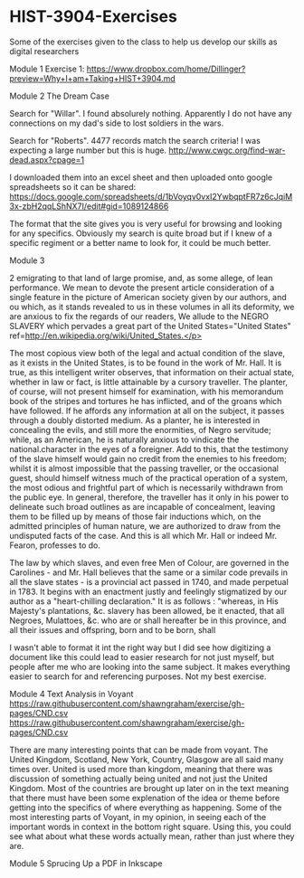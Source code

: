 # HIST-3904-Exercises
Some of the exercises given to the class to help us develop our skills as digital researchers

Module 1 Exercise 1: 
https://www.dropbox.com/home/Dillinger?preview=Why+I+am+Taking+HIST+3904.md

Module 2 The Dream Case

Search for "Willar". I found absolurely nothing. Apparently I do not have any connections on my dad's side to lost soldiers in the wars.

Search for "Roberts". 4477 records match the search criteria! I was expecting a large number but this is huge. 
http://www.cwgc.org/find-war-dead.aspx?cpage=1  

I downloaded them into an excel sheet and then uploaded onto google spreadsheets so it can be shared:
https://docs.google.com/spreadsheets/d/1bVoyqv0vxI2YwbqptFR7z6cJqiM3x-zbH2qqLShNX7I/edit#gid=1089124866

The format that the site gives you is very useful for browsing and looking for any specifics. Obviously my search is quite broad but if I knew of a specific regiment or a better name to look for, it could be much better.

Module 3 

<biblScope>2</biblScope>
emigrating to that land of large promise, and, as some allege, of lean performance. We mean to devote the present article consideration of a single feature in the picture of American society given by our authors, and ou which, as it stands revealed to us in these volumes in all its deformity, we are anxious to fix the regards of our readers, We allude to the NEGRO SLAVERY which pervades a great part of the United States="United States" ref=http://en.wikipedia.org/wiki/United_States.</p> <p> The most copious view both of the legal and actual condition of the slave, as it exists in the United States, is to be found in the work of Mr. Hall. It is true, as this intelligent writer observes, that information on their actual state, whether in law or fact, is little attainable by a cursory traveller. The planter, of course, will not present himself for examination, with his memorandum book of the stripes and tortures he has inflicted, and of the groans which have followed. If he affords any information at all on the subject, it passes through a doubly distorted medium. As a planter, he is interested in concealing the evils, and still more the enormities, of Negro servitude; while, as an American, he is naturally anxious to vindicate the national.character in the eyes of a foreigner. Add to this, that the testimony of the slave himself would gain no credit from the enemies to his freedom; whilst it is almost impossible that the passing traveller, or the occasional guest, should himself witness much of the practical operation of a system, the most odious and frightful part of which is necessarily withdrawn from the public eye. In general, therefore, the traveller has it only in his power to delineate such broad outlines as are incapable of concealment, leaving them to be filled up by means of those fair inductions which, on the admitted principles of human nature, we are authorized to draw from the undisputed facts of the case. And this is all which Mr. Hall or indeed Mr. Fearon, professes to do. </p> <p> The law by which slaves, and even free Men of Colour, are governed in the Carolines - and Mr. Hall believes that the same or a similar code prevails in all the slave states - is a provincial act passed in 1740, and made perpetual in 1783. It begins with an enactment justly and feelingly stigmatized by our author as a "heart-chilling declaration." It is as follows : "whereas, in His Majesty's plantations, &c. slavery has been allowed, be it enacted, that all Negroes, Mulattoes, &c. who are or shall hereafter be in this province, and all their issues and offspring, born and to be born, shall
</body></text></TEI></teiCorpus>
 
 I wasn't able to format it int the right way but I did see how digitizing a document like this could lead to easier research for not just myself, but people after me who are looking into the same subject. It makes everything easier to search for and referencing purposes. Not my best exercise.

Module 4 Text Analysis in Voyant
 https://raw.githubusercontent.com/shawngraham/exercise/gh-pages/CND.csv
 https://raw.githubusercontent.com/shawngraham/exercise/gh-pages/CND.csv
 
 There are many interesting points that can be made from voyant. The United Kingdom, Scotland, New York, Country, Glasgow are all said many times over. United is used more than kingdom, meaning that there was discussion of something actually being united and not just the United Kingdom. Most of the countries are brought up later on in the text meaning that there must have been some explenation of the idea or theme before getting into the specifics of where everything as happening. Some of the most interesting parts of Voyant, in my opinion, in seeing each of the important words in context in the bottom right square. Using this, you could see what about what these words actually mean, rather than just where they are.
 
 Module 5 Sprucing Up a PDF in Inkscape
 
